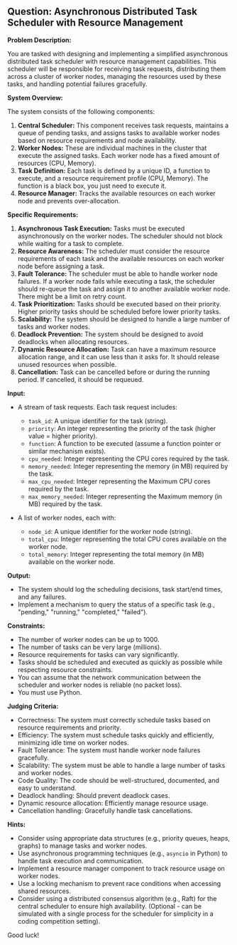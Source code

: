 ## Question: Asynchronous Distributed Task Scheduler with Resource Management

**Problem Description:**

You are tasked with designing and implementing a simplified asynchronous distributed task scheduler with resource management capabilities. This scheduler will be responsible for receiving task requests, distributing them across a cluster of worker nodes, managing the resources used by these tasks, and handling potential failures gracefully.

**System Overview:**

The system consists of the following components:

1.  **Central Scheduler:** This component receives task requests, maintains a queue of pending tasks, and assigns tasks to available worker nodes based on resource requirements and node availability.
2.  **Worker Nodes:** These are individual machines in the cluster that execute the assigned tasks. Each worker node has a fixed amount of resources (CPU, Memory).
3.  **Task Definition:** Each task is defined by a unique ID, a function to execute, and a resource requirement profile (CPU, Memory). The function is a black box, you just need to execute it.
4.  **Resource Manager:** Tracks the available resources on each worker node and prevents over-allocation.

**Specific Requirements:**

1.  **Asynchronous Task Execution:** Tasks must be executed asynchronously on the worker nodes. The scheduler should not block while waiting for a task to complete.
2.  **Resource Awareness:** The scheduler must consider the resource requirements of each task and the available resources on each worker node before assigning a task.
3.  **Fault Tolerance:** The scheduler must be able to handle worker node failures. If a worker node fails while executing a task, the scheduler should re-queue the task and assign it to another available worker node. There might be a limit on retry count.
4.  **Task Prioritization:** Tasks should be executed based on their priority. Higher priority tasks should be scheduled before lower priority tasks.
5.  **Scalability:** The system should be designed to handle a large number of tasks and worker nodes.
6.  **Deadlock Prevention:** The system should be designed to avoid deadlocks when allocating resources.
7.  **Dynamic Resource Allocation:** Task can have a maximum resource allocation range, and it can use less than it asks for. It should release unused resources when possible.
8.  **Cancellation:** Task can be cancelled before or during the running period. If cancelled, it should be requeued.

**Input:**

*   A stream of task requests. Each task request includes:
    *   `task_id`: A unique identifier for the task (string).
    *   `priority`: An integer representing the priority of the task (higher value = higher priority).
    *   `function`: A function to be executed (assume a function pointer or similar mechanism exists).
    *   `cpu_needed`: Integer representing the CPU cores required by the task.
    *   `memory_needed`: Integer representing the memory (in MB) required by the task.
    *   `max_cpu_needed`: Integer representing the Maximum CPU cores required by the task.
    *   `max_memory_needed`: Integer representing the Maximum memory (in MB) required by the task.

*   A list of worker nodes, each with:
    *   `node_id`: A unique identifier for the worker node (string).
    *   `total_cpu`: Integer representing the total CPU cores available on the worker node.
    *   `total_memory`: Integer representing the total memory (in MB) available on the worker node.

**Output:**

*   The system should log the scheduling decisions, task start/end times, and any failures.
*   Implement a mechanism to query the status of a specific task (e.g., "pending," "running," "completed," "failed").

**Constraints:**

*   The number of worker nodes can be up to 1000.
*   The number of tasks can be very large (millions).
*   Resource requirements for tasks can vary significantly.
*   Tasks should be scheduled and executed as quickly as possible while respecting resource constraints.
*   You can assume that the network communication between the scheduler and worker nodes is reliable (no packet loss).
*   You must use Python.

**Judging Criteria:**

*   Correctness: The system must correctly schedule tasks based on resource requirements and priority.
*   Efficiency: The system must schedule tasks quickly and efficiently, minimizing idle time on worker nodes.
*   Fault Tolerance: The system must handle worker node failures gracefully.
*   Scalability: The system must be able to handle a large number of tasks and worker nodes.
*   Code Quality: The code should be well-structured, documented, and easy to understand.
*   Deadlock handling: Should prevent deadlock cases.
*   Dynamic resource allocation: Efficiently manage resource usage.
*   Cancellation handling: Gracefully handle task cancellations.

**Hints:**

*   Consider using appropriate data structures (e.g., priority queues, heaps, graphs) to manage tasks and worker nodes.
*   Use asynchronous programming techniques (e.g., `asyncio` in Python) to handle task execution and communication.
*   Implement a resource manager component to track resource usage on worker nodes.
*   Use a locking mechanism to prevent race conditions when accessing shared resources.
*   Consider using a distributed consensus algorithm (e.g., Raft) for the central scheduler to ensure high availability. (Optional - can be simulated with a single process for the scheduler for simplicity in a coding competition setting).

Good luck!
